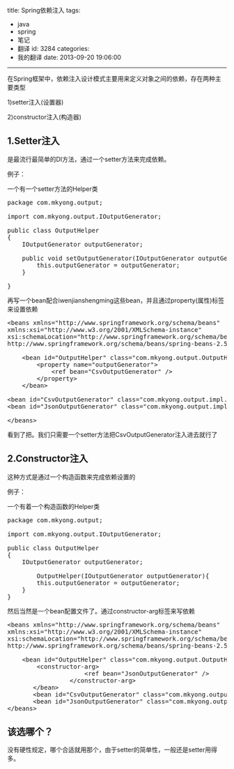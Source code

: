 title: Spring依赖注入
tags:
  - java
  - spring
  - 笔记
  - 翻译
id: 3284
categories:
  - 我的翻译
date: 2013-09-20 19:06:00
---

在Spring框架中，依赖注入设计模式主要用来定义对象之间的依赖，存在两种主要类型

1)setter注入(设置器)

2)constructor注入(构造器)

## 1.Setter注入

是最流行最简单的DI方法，通过一个setter方法来完成依赖。

例子：

一个有一个setter方法的Helper类
<pre class="lang:default decode:true">package com.mkyong.output;

import com.mkyong.output.IOutputGenerator;

public class OutputHelper
{
	IOutputGenerator outputGenerator;

	public void setOutputGenerator(IOutputGenerator outputGenerator){
		this.outputGenerator = outputGenerator;
	}

}</pre>
再写一个bean配合iwenjianshengming这些bean，并且通过property(属性)标签来设置依赖
<pre class="lang:default decode:true">&lt;beans xmlns="http://www.springframework.org/schema/beans"
xmlns:xsi="http://www.w3.org/2001/XMLSchema-instance"
xsi:schemaLocation="http://www.springframework.org/schema/beans
http://www.springframework.org/schema/beans/spring-beans-2.5.xsd"&gt;

	&lt;bean id="OutputHelper" class="com.mkyong.output.OutputHelper"&gt;
		&lt;property name="outputGenerator"&gt;
			&lt;ref bean="CsvOutputGenerator" /&gt;
		&lt;/property&gt;
	&lt;/bean&gt;

&lt;bean id="CsvOutputGenerator" class="com.mkyong.output.impl.CsvOutputGenerator" /&gt;
&lt;bean id="JsonOutputGenerator" class="com.mkyong.output.impl.JsonOutputGenerator" /&gt;

&lt;/beans&gt;</pre>
看到了把。我们只需要一个setter方法把CsvOutputGenerator注入进去就行了

## 2.Constructor注入

这种方式是通过一个构造函数来完成依赖设置的

例子：

一个有着一个构造函数的Helper类
<pre class="lang:default decode:true">package com.mkyong.output;

import com.mkyong.output.IOutputGenerator;

public class OutputHelper
{
	IOutputGenerator outputGenerator;

        OutputHelper(IOutputGenerator outputGenerator){
		this.outputGenerator = outputGenerator;
	}
}</pre>
然后当然是一个bean配置文件了。通过constructor-arg标签来写依赖
<pre class="lang:default decode:true">&lt;beans xmlns="http://www.springframework.org/schema/beans"
xmlns:xsi="http://www.w3.org/2001/XMLSchema-instance"
xsi:schemaLocation="http://www.springframework.org/schema/beans
http://www.springframework.org/schema/beans/spring-beans-2.5.xsd"&gt;

	&lt;bean id="OutputHelper" class="com.mkyong.output.OutputHelper"&gt;
		&lt;constructor-arg&gt;
                     &lt;ref bean="JsonOutputGenerator" /&gt;
                 &lt;/constructor-arg&gt; 
       &lt;/bean&gt; 
       &lt;bean id="CsvOutputGenerator" class="com.mkyong.output.impl.CsvOutputGenerator" /&gt; 
       &lt;bean id="JsonOutputGenerator" class="com.mkyong.output.impl.JsonOutputGenerator" /&gt; 
&lt;/beans&gt;</pre>

## 该选哪个？

没有硬性规定，哪个合适就用那个，由于setter的简单性，一般还是setter用得多。